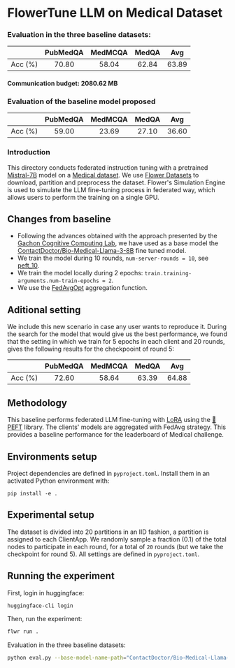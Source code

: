 # FlowerTune LLM on Medical Dataset

### Evaluation in the three baseline datasets:

|        | PubMedQA | MedMCQA | MedQA |  Avg  |
| :-----: | :------: | :-----: | :---: | :---: |
| Acc (%) |   70.80  |  58.04  | 62.84 | 63.89 |

#### Communication budget: 2080.62 MB

### Evaluation of the baseline model proposed 

|        | PubMedQA | MedMCQA | MedQA |  Avg  |
| :-----: | :------: | :-----: | :---: | :---: |
| Acc (%) |   59.00  |  23.69  | 27.10 | 36.60 |  


### Introduction

This directory conducts federated instruction tuning with a pretrained [Mistral-7B](https://huggingface.co/mistralai/Mistral-7B-v0.3) model on a [Medical dataset](https://huggingface.co/datasets/medalpaca/medical_meadow_medical_flashcards).
We use [Flower Datasets](https://flower.dev/docs/datasets/) to download, partition and preprocess the dataset.
Flower's Simulation Engine is used to simulate the LLM fine-tuning process in federated way,
which allows users to perform the training on a single GPU.


## Changes from baseline

* Following the advances obtained with the approach presented by the [Gachon Cognitive Computing Lab](https://github.com/gachon-CCLab/GCCL-Medical-LLM-FlowerTune), we have used as a base model the [ContactDoctor/Bio-Medical-Llama-3-8B](https://huggingface.co/ContactDoctor/Bio-Medical-Llama-3-8B) fine tuned model.
* We train the model during 10 rounds, `num-server-rounds = 10`, see [peft_10](https://github.com/judithspd/ai4os-fedllm-medical/tree/main/flowertune-eval-medical/peft_10).
* We train the model locally during 2 epochs: `train.training-arguments.num-train-epochs = 2`.
* We use the [FedAvgOpt](https://arxiv.org/abs/2501.15949) aggregation function.


## Aditional setting

We include this new scenario in case any user wants to reproduce it.
During the search for the model that would give us the best performance, we found that the setting in which we train for 5 epochs in each client and 20 rounds, gives the following results for the checkpooint of round 5:

|        | PubMedQA | MedMCQA | MedQA |  Avg  |
| :-----: | :------: | :-----: | :---: | :---: |
| Acc (%) |   72.60  |  58.64  | 63.39 | 64.88 |


## Methodology

This baseline performs federated LLM fine-tuning with [LoRA](https://arxiv.org/pdf/2106.09685) using the [🤗PEFT](https://huggingface.co/docs/peft/en/index) library.
The clients' models are aggregated with FedAvg strategy.
This provides a baseline performance for the leaderboard of Medical challenge.


## Environments setup

Project dependencies are defined in `pyproject.toml`. Install them in an activated Python environment with:

```shell
pip install -e .
```

## Experimental setup

The dataset is divided into 20 partitions in an IID fashion, a partition is assigned to each ClientApp.
We randomly sample a fraction (0.1) of the total nodes to participate in each round, for a total of `20` rounds (but we take the checkpoint for round 5).
All settings are defined in `pyproject.toml`.


## Running the experiment

First, login in huggingface:
```bash
huggingface-cli login
```

Then, run the experiment:

```bash
flwr run .
```

Evaluation in the three baseline datasets:

```bash
python eval.py --base-model-name-path="ContactDoctor/Bio-Medical-Llama-3-8B" --peft-path="peft_10" --batch-size=16 --quantization=4 --datasets=pubmedqa,medmcqa,medqa
```


